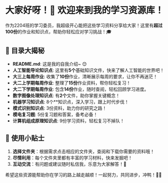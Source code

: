 # 大家好呀！🌟 欢迎来到我的学习资源库！

作为2204班的学习委员，我超级开心能把这些学习资料分享给大家！这里有**超过100份**的作业和知识点，帮助你轻松应对学习挑战！🎓

## 📁 目录大揭秘

- **README.md**: 这是我的自我介绍~ 😊
- **人工智能导论知识点**: 这里有**5个**基础知识文件，快来了解人工智能的世界吧！
- **大三上每周作业**: 收集了**10份**作业，清晰展示每周的要求，让你不再迷茫！
- **大二上学期每周作业**: 整理了**15份**作业资料，帮你轻松复习！
- **大二下学期每周作业**: 包含**14份**作业，随时查阅，轻松回顾学习进度。
- **数字图像处理知识点**: 有**2个**文件，助你掌握关键概念！
- **机器学习知识点**: 8个**知识点，深入学习，跟上时代步伐！
- **模式识别知识点**: 3份资料，助力你的研究之路！
- **模电复习题**: 5份复习题和答案，备考必备！
- **计算机组成原理知识点**: 9份学习资料，轻松复习不掉队！

## 🚀 使用小贴士

1. **选择文件夹**：根据需求点击相应的文件夹，查阅和下载你需要的资料哦！
2. **尽情利用**：每个文件夹里都有丰富的学习材料，快来发掘吧！
3. **互动交流**：有问题或建议随时私信我，乐意为大家解答！💬

希望这些资源能帮助你在学习的路上越走越顺！一起努力，共同进步，冲鸭！💪✨

